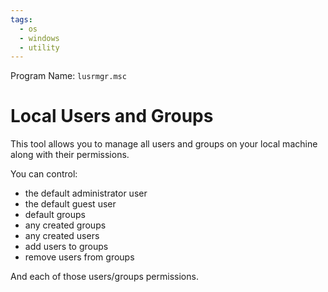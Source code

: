 ```yaml
---
tags:
  - os
  - windows
  - utility
---
```

Program Name: `lusrmgr.msc`

# Local Users and Groups

This tool allows you to manage all users and groups on your local machine along with their permissions.

You can control:

- the default administrator user
- the default guest user
- default groups
- any created groups
- any created users
- add users to groups
- remove users from groups

And each of those users/groups permissions.
